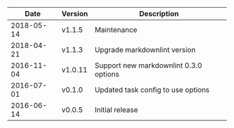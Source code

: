 | Date        | Version | Description |
| ----------- | ------- | ----------- |
| 2018-05-14  | v1.1.5  | Maintenance |
| 2018-04-21  | v1.1.3  | Upgrade markdownlint version |
| 2016-11-04  | v1.0.11 | Support new markdownlint 0.3.0 options |
| 2016-07-01  | v0.1.0  | Updated task config to use options |
| 2016-06-14  | v0.0.5  | Initial release |
